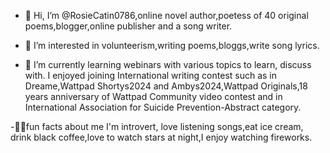 - 👋 Hi, I’m @RosieCatin0786,online novel author,poetess of 40 original poems,blogger,online publisher and a song writer.

- 👀 I’m interested in volunteerism,writing poems,bloggs,write song lyrics.

- 🌱 I’m currently learning webinars with various topics to learn, discuss with.
I enjoyed joining International  writing contest such as in Dreame,Wattpad
Shortys2024 and Ambys2024,Wattpad Originals,18 years anniversary of Wattpad Community video contest and in International Association for Suicide Prevention-Abstract category.

-📌📌fun facts about me I'm introvert, love listening songs,eat ice cream, drink black coffee,love to watch stars at night,I enjoy watching fireworks.